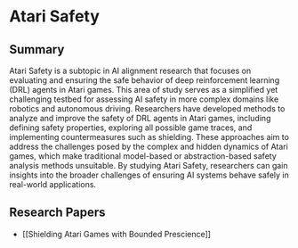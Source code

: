 # Atari Safety

## Summary
 Atari Safety is a subtopic in AI alignment research that focuses on evaluating and ensuring the safe behavior of deep reinforcement learning (DRL) agents in Atari games. This area of study serves as a simplified yet challenging testbed for assessing AI safety in more complex domains like robotics and autonomous driving. Researchers have developed methods to analyze and improve the safety of DRL agents in Atari games, including defining safety properties, exploring all possible game traces, and implementing countermeasures such as shielding. These approaches aim to address the challenges posed by the complex and hidden dynamics of Atari games, which make traditional model-based or abstraction-based safety analysis methods unsuitable. By studying Atari Safety, researchers can gain insights into the broader challenges of ensuring AI systems behave safely in real-world applications.
## Research Papers

- [[Shielding Atari Games with Bounded Prescience]]

